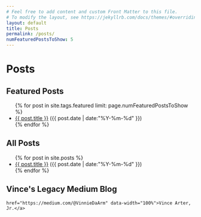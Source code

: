 ```yaml
---
# Feel free to add content and custom Front Matter to this file.
# To modify the layout, see https://jekyllrb.com/docs/themes/#overriding-theme-defaults
layout: default
title: Posts
permalink: /posts/
numFeaturedPostsToShow: 5
---
```

# Posts

## Featured Posts
<ul class="posts">
{% for post in site.tags.featured limit: page.numFeaturedPostsToShow %}
  <div class="post_info">
    <li>
         <a href="{{ post.url }}">{{ post.title }}</a>
         <span>({{ post.date | date:"%Y-%m-%d" }})</span>
    </li>
    </div>
  {% endfor %}
</ul>

## All Posts
<ul class="posts">
{% for post in site.posts %}
  <div class="post_info">
    <li>
         <a href="{{ post.url }}">{{ post.title }}</a>
         <span>({{ post.date | date:"%Y-%m-%d" }})</span>
    </li>
    </div>
  {% endfor %}
</ul>

## Vince's Legacy Medium Blog

<script async src="https://static.medium.com/embed.js"></script><a class="m-profile"
    href="https://medium.com/@VinnieDaArm" data-width="100%">Vince Arter, Jr.</a>
    